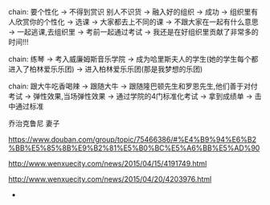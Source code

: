 
chain:
要个性化 -> 不得到赏识 别人不识货 -> 融入好的组织 -> 成功 -> 组织里有人欣赏你的个性化 -> 选课 -> 大家都去上不同的课 -> 不跟大家在一起有什么意思 -> 一起逃课,去组织里 -> 考前一起通过考试 -> 我还是在好组织里贡献了非常多的时间!!!

chain:
练琴 -> 考入威廉姆斯音乐学院 -> 成为哈里斯夫人的学生(她的学生每个都进入了柏林爱乐乐团) -> 进入柏林爱乐乐团(那是我梦想的乐团)

chain:
跟大牛吃香喝辣 -> 跟随大牛 -> 跟随隆巴顿先生和罗恩先生,他们善于对付考试 -> 弹性效果,当场弹性效果 -> 通过学院的4门标准化考试 -> 拿到成绩单 -> 击中通过标准


乔治克鲁尼 妻子

https://www.douban.com/group/topic/75466386/#%E4%B9%94%E6%B2%BB%E5%85%8B%E9%B2%81%E5%B0%BC%E5%A6%BB%E5%AD%90

http://www.wenxuecity.com/news/2015/04/15/4191749.html

http://www.wenxuecity.com/news/2015/04/20/4203976.html






-
